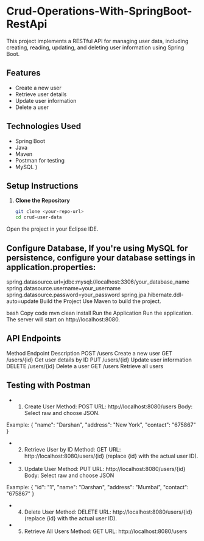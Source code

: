 # Crud-Operations-With-SpringBoot-RestApi

This project implements a RESTful API for managing user data, including creating, reading, updating, and deleting user information using Spring Boot.

## Features
- Create a new user
- Retrieve user details
- Update user information
- Delete a user

## Technologies Used
- Spring Boot
- Java
- Maven
- Postman for testing
- MySQL )

## Setup Instructions

1. **Clone the Repository**
   ```bash
   git clone <your-repo-url>
   cd crud-user-data
Open the project in your Eclipse IDE.

## Configure Database, If you're using MySQL for persistence, configure your database settings in application.properties:

spring.datasource.url=jdbc:mysql://localhost:3306/your_database_name
spring.datasource.username=your_username
spring.datasource.password=your_password
spring.jpa.hibernate.ddl-auto=update
Build the Project Use Maven to build the project.

bash
Copy code
mvn clean install
Run the Application Run the application. The server will start on http://localhost:8080.

## API Endpoints
Method	Endpoint	Description
POST	/users	Create a new user
GET	/users/{id}	Get user details by ID
PUT	/users/{id}	Update user information
DELETE	/users/{id}	Delete a user
GET	/users	Retrieve all users

##  Testing with Postman
- 1. Create User
Method: POST
URL: http://localhost:8080/users
Body: Select raw and choose JSON.

Example:
{
    "name": "Darshan",
    "address": "New York",
    "contact": "675867"
}

- 2. Retrieve User by ID
Method: GET
URL: http://localhost:8080/users/{id} (replace {id} with the actual user ID).

- 3. Update User
Method: PUT
URL: http://localhost:8080/users/{id}
Body: Select raw and choose JSON

Example:
{
    "id": "1",
    "name": "Darshan",
    "address": "Mumbai",
    "contact": "675867"
}

- 4. Delete User
Method: DELETE
URL: http://localhost:8080/users/{id} (replace {id} with the actual user ID).

- 5. Retrieve All Users
Method: GET
URL: http://localhost:8080/users
